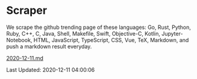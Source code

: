 # Scraper

We scrape the github trending page of these languages: Go, Rust, Python, Ruby, C++, C, Java, Shell, Makefile, Swift, Objective-C, Kotlin, Jupyter-Notebook, HTML, JavaScript, TypeScript, CSS, Vue, TeX, Markdown, and push a markdown result everyday.

[2020-12-11.md](https://github.com/yangwenmai/github-trending-backup/blob/master/2020-12-11.md)

Last Updated: 2020-12-11 04:00:06